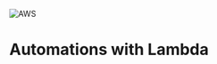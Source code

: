 ![AWS](https://img.shields.io/badge/AWS-%23FF9900.svg?style=for-the-badge&logo=amazon-aws&logoColor=white)

# Automations with Lambda